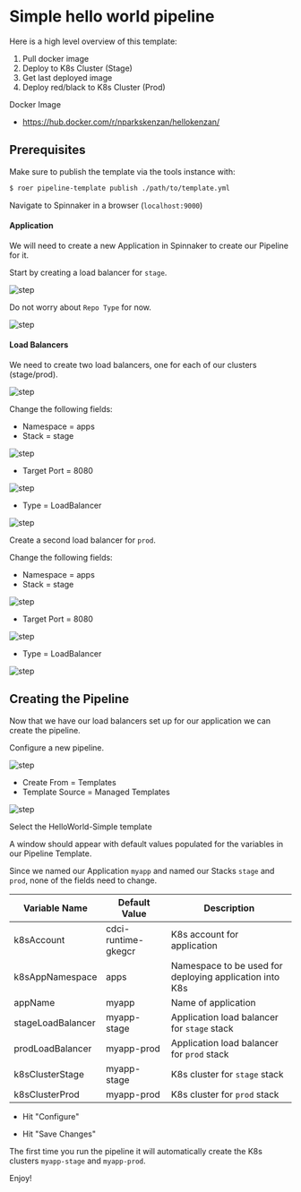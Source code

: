 # Simple hello world pipeline

Here is a high level overview of this template:

1. Pull docker image
1. Deploy to K8s Cluster (Stage)
1. Get last deployed image
1. Deploy red/black to K8s Cluster (Prod)

Docker Image
- https://hub.docker.com/r/nparkskenzan/hellokenzan/

## Prerequisites

Make sure to publish the template via the tools instance with:
```bash
$ roer pipeline-template publish ./path/to/template.yml
```

Navigate to Spinnaker in a browser (`localhost:9000`)

#### Application

We will need to create a new Application in Spinnaker to create our Pipeline for it.

Start by creating a load balancer for `stage`.

![step](./images/0.png)

Do not worry about `Repo Type` for now.

![step](./images/1.png)


#### Load Balancers

We need to create two load balancers, one for each of our clusters (stage/prod).

![step](./images/2.png)

Change the following fields:

- Namespace = apps
- Stack = stage

![step](./images/3.png)

- Target Port = 8080

![step](./images/4.png)

- Type = LoadBalancer

![step](./images/5.png)

Create a second load balancer for `prod`.

Change the following fields:

- Namespace = apps
- Stack = stage

![step](./images/6.png)

- Target Port = 8080

![step](./images/7.png)

- Type = LoadBalancer

![step](./images/8.png)


## Creating the Pipeline

Now that we have our load balancers set up for our application we can create the pipeline.

Configure a new pipeline.

![step](./images/9.png)

- Create From = Templates
- Template Source = Managed Templates


![step](./images/10.png)

Select the HelloWorld-Simple template

A window should appear with default values populated for the variables in our Pipeline Template.

Since we named our Application `myapp` and named our Stacks `stage` and `prod`, none of the fields need to change.

Variable Name | Default Value | Description
------------- | ------------- | -----------
k8sAccount | cdci-runtime-gkegcr | K8s account for application
k8sAppNamespace | apps | Namespace to be used for deploying application into K8s
appName | myapp | Name of application
stageLoadBalancer | myapp-stage | Application load balancer for `stage` stack
prodLoadBalancer | myapp-prod | Application load balancer for `prod` stack
k8sClusterStage | myapp-stage | K8s cluster for `stage` stack
k8sClusterProd | myapp-prod | K8s cluster for `prod` stack

- Hit "Configure"

- Hit "Save Changes"

The first time you run the pipeline it will automatically create the K8s clusters
`myapp-stage` and `myapp-prod`.

Enjoy!
